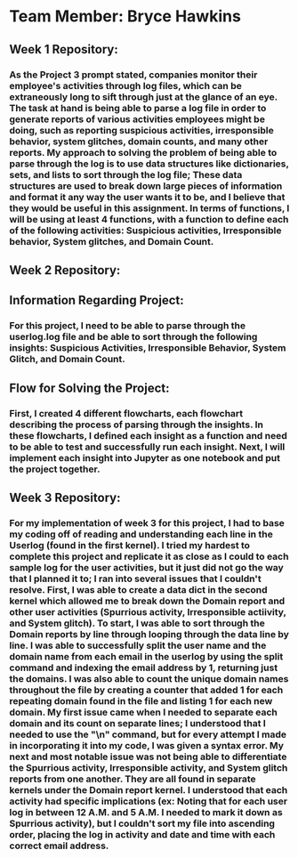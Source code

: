 # Team Member: Bryce Hawkins

## Week 1 Repository:
### As the Project 3 prompt stated, companies monitor their employee's activities through log files, which can be extraneously long to sift through just at the glance of an eye. The task at hand is being able to parse a log file in order to generate reports of various activities employees might be doing, such as reporting suspicious activities, irresponsible behavior, system glitches, domain counts, and many other reports. My approach to solving the problem of being able to parse through the log is to use data structures like dictionaries, sets, and lists to sort through the log file; These data structures are used to break down large pieces of information and format it any way the user wants it to be, and I believe that they would be useful in this assignment. In terms of functions, I will be using at least 4 functions, with a function to define each of the following activities: Suspicious activities, Irresponsible behavior, System glitches, and Domain Count.

## Week 2 Repository:

## Information Regarding Project:
### For this project, I need to be able to parse through the userlog.log file and be able to sort through the following insights: Suspicious Activities, Irresponsible Behavior, System Glitch, and Domain Count.

## Flow for Solving the Project:
### First, I created 4 different flowcharts, each flowchart describing the process of parsing through the insights. In these flowcharts, I defined each insight as a function and need to be able to test and successfully run each insight. Next, I will implement each insight into Jupyter as one notebook and put the project together.

## Week 3 Repository:

### For my implementation of week 3 for this project, I had to base my coding off of reading and understanding each line in the Userlog (found in the first kernel). I tried my hardest to complete this project and replicate it as close as I could to each sample log for the user activities, but it just did not go the way that I planned it to; I ran into several issues that I couldn't resolve. First, I was able to create a data dict in the second kernel which allowed me to break down the Domain report and other user activities (Spurrious activity, Irresponsible actiivity, and System glitch). To start, I was able to sort through the Domain reports by line through looping through the data line by line. I was able to successfully split the user name and the domain name from each email in the userlog by using the split command and indexing the email address by 1, returning just the domains. I was also able to count the unique domain names throughout the file by creating a counter that added 1 for each repeating domain found in the file and listing 1 for each new domain. My first issue came when I needed to separate each domain and its count on separate lines; I understood that I needed to use the "\n" command, but for every attempt I made in incorporating it into my code, I was given a syntax error. My next and most notable issue was not being able to differentiate the Spurrious activity, Irresponsible activity, and System glitch reports from one another. They are all found in separate kernels under the Domain report kernel. I understood that each activity had specific implications (ex: Noting that for each user log in between 12 A.M. and 5 A.M. I needed to mark it down as Spurrious activity), but I couldn't sort my file into ascending order, placing the log in activity and date and time with each correct email address. 
